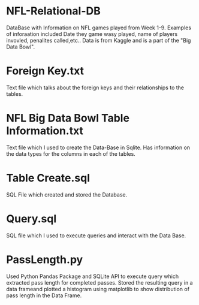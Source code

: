 # NFL-Relational-DB
DataBase with Information on NFL games played from Week 1-9. Examples of inforaation included Date they game wasy played, name of players invovled, penalites called,etc..
Data is from Kaggle and is a part of the "Big Data Bowl". 
# Foreign Key.txt
Text file which talks about the foreign keys and their relationships to the tables. 
# NFL Big Data Bowl Table Information.txt
Text file which I used to create the Data-Base in Sqlite. Has information on the data types for the columns in each of the tables. 
# Table Create.sql
SQL File which created and stored the Database.
# Query.sql
SQL file which I used to execute queries and interact with the Data Base. 
# PassLength.py
Used Python Pandas Package and SQLite API to execute query which extracted pass length for completed passes. 
Stored the resulting query in a data frameand plotted a histogram using matplotlib to show distribution of pass length in the Data Frame.
